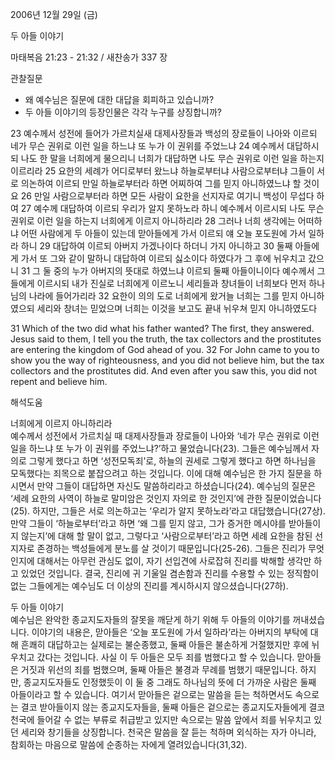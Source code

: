2006년 12월 29일 (금)

두 아들 이야기



마태복음 21:23 - 21:32 / 새찬송가 337 장


관찰질문
- 왜 예수님은 질문에 대한 대답을 회피하고 있습니까?
- 두 아들 이야기의 등장인물은 각각 누구를 상징합니까?

23 예수께서 성전에 들어가 가르치실새 대제사장들과 백성의 장로들이 나아와 이르되 네가 무슨 권위로 이런 일을 하느냐 또 누가 이 권위를 주었느냐 24 예수께서 대답하시되 나도 한 말을 너희에게 물으리니 너희가 대답하면 나도 무슨 권위로 이런 일을 하는지 이르리라 25 요한의 세례가 어디로부터 왔느냐 하늘로부터냐 사람으로부터냐 그들이 서로 의논하여 이르되 만일 하늘로부터라 하면 어찌하여 그를 믿지 아니하였느냐 할 것이요 26 만일 사람으로부터라 하면 모든 사람이 요한을 선지자로 여기니 백성이 무섭다 하여 27 예수께 대답하여 이르되 우리가 알지 못하노라 하니 예수께서 이르시되 나도 무슨 권위로 이런 일을 하는지 너희에게 이르지 아니하리라 28 그러나 너희 생각에는 어떠하냐 어떤 사람에게 두 아들이 있는데 맏아들에게 가서 이르되 얘 오늘 포도원에 가서 일하라 하니 29 대답하여 이르되 아버지 가겠나이다 하더니 가지 아니하고 30 둘째 아들에게 가서 또 그와 같이 말하니 대답하여 이르되 싫소이다 하였다가 그 후에 뉘우치고 갔으니 31 그 둘 중의 누가 아버지의 뜻대로 하였느냐 이르되 둘째 아들이니이다 예수께서 그들에게 이르시되 내가 진실로 너희에게 이르노니 세리들과 창녀들이 너희보다 먼저 하나님의 나라에 들어가리라 32 요한이 의의 도로 너희에게 왔거늘 너희는 그를 믿지 아니하였으되 세리와 창녀는 믿었으며 너희는 이것을 보고도 끝내 뉘우쳐 믿지 아니하였도다  

31  Which of the two did what his father wanted? The first, they answered. Jesus said to them, I tell you the truth, the tax collectors and the prostitutes are entering the kingdom of God ahead of you. 32  For John came to you to show you the way of righteousness, and you did not believe him, but the tax collectors and the prostitutes did. And even after you saw this, you did not repent and believe him.

해석도움





너희에게 이르지 아니하리라  
예수께서 성전에서 가르치실 때 대제사장들과 장로들이 나아와 ‘네가 무슨 권위로 이런 일을 하느냐 또 누가 이 권위를 주었느냐?’하고 물었습니다(23). 그들은 예수님께서 자의로 그렇게 했다고 하면 ‘성전모독죄’로, 하늘의 권세로 그렇게 했다고 하면 하나님을 모독했다는 죄목으로 붙잡으려고 하는 것입니다. 이에 대해 예수님은 한 가지 질문을 하시면서 만약 그들이 대답하면 자신도 말씀하리라고 하셨습니다(24). 예수님의 질문은 ‘세례 요한의 사역이 하늘로 말미암은 것인지 자의로 한 것인지’에 관한 질문이었습니다(25). 하지만, 그들은 서로 의논하고는 ‘우리가 알지 못하노라’라고 대답했습니다(27상). 만약 그들이 ‘하늘로부터’라고 하면 ‘왜 그를 믿지 않고, 그가 증거한 메시야를 받아들이지 않는지’에 대해 할 말이 없고, 그렇다고 ‘사람으로부터’라고 하면 세례 요한을 참된 선지자로 존경하는 백성들에게 분노를 살 것이기 때문입니다(25-26). 그들은 진리가 무엇인지에 대해서는 아무런 관심도 없이, 자기 선입견에 사로잡혀 진리를 박해할 생각만 하고 있었던 것입니다. 결국, 진리에 귀 기울일 겸손함과 진리를 수용할 수 있는 정직함이 없는 그들에게는 예수님도 더 이상의 진리를 계시하시지 않으셨습니다(27하).  

두 아들 이야기  
예수님은 완악한 종교지도자들의 잘못을 깨닫게 하기 위해 두 아들의 이야기를 꺼내셨습니다. 이야기의 내용은, 맏아들은 ‘오늘 포도원에 가서 일하라’라는 아버지의 부탁에 대해 흔쾌히 대답하고는 실제로는 불순종했고, 둘째 아들은 불손하게 거절했지만 후에 뉘우치고 갔다는 것입니다. 사실 이 두 아들은 모두 죄를 범했다고 할 수 있습니다. 맏아들은 거짓과 위선의 죄를 범했으며, 둘째 아들은 불경과 무례를 범했기 때문입니다. 하지만, 종교지도자들도 인정했듯이 이 둘 중 그래도 하나님의 뜻에 더 가까운 사람은 둘째 아들이라고 할 수 있습니다. 여기서 맏아들은 겉으로는 말씀을 듣는 척하면서도 속으로는 결코 받아들이지 않는 종교지도자들을, 둘째 아들은 겉으로는 종교지도자들에게 결코 천국에 들어갈 수 없는 부류로 취급받고 있지만 속으로는 말씀 앞에서 죄를 뉘우치고 있던 세리와 창기들을 상징합니다. 천국은 말씀을 잘 듣는 척하며 외식하는 자가 아니라, 참회하는 마음으로 말씀에 순종하는 자에게 열려있습니다(31,32).